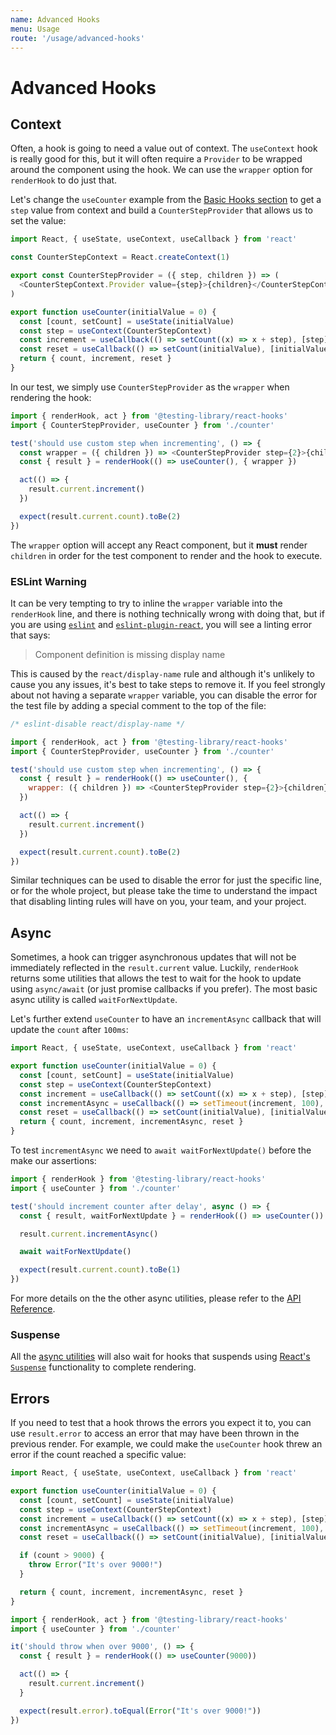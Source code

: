 ```yaml
---
name: Advanced Hooks
menu: Usage
route: '/usage/advanced-hooks'
---
```


# Advanced Hooks

## Context

Often, a hook is going to need a value out of context. The `useContext` hook is really good for
this, but it will often require a `Provider` to be wrapped around the component using the hook. We
can use the `wrapper` option for `renderHook` to do just that.

Let's change the `useCounter` example from the [Basic Hooks section](/usage/basic-hooks) to get a
`step` value from context and build a `CounterStepProvider` that allows us to set the value:

```js
import React, { useState, useContext, useCallback } from 'react'

const CounterStepContext = React.createContext(1)

export const CounterStepProvider = ({ step, children }) => (
  <CounterStepContext.Provider value={step}>{children}</CounterStepContext.Provider>
)

export function useCounter(initialValue = 0) {
  const [count, setCount] = useState(initialValue)
  const step = useContext(CounterStepContext)
  const increment = useCallback(() => setCount((x) => x + step), [step])
  const reset = useCallback(() => setCount(initialValue), [initialValue])
  return { count, increment, reset }
}
```

In our test, we simply use `CounterStepProvider` as the `wrapper` when rendering the hook:

```js
import { renderHook, act } from '@testing-library/react-hooks'
import { CounterStepProvider, useCounter } from './counter'

test('should use custom step when incrementing', () => {
  const wrapper = ({ children }) => <CounterStepProvider step={2}>{children}</CounterStepProvider>
  const { result } = renderHook(() => useCounter(), { wrapper })

  act(() => {
    result.current.increment()
  })

  expect(result.current.count).toBe(2)
})
```

The `wrapper` option will accept any React component, but it **must** render `children` in order for
the test component to render and the hook to execute.

### ESLint Warning

It can be very tempting to try to inline the `wrapper` variable into the `renderHook` line, and
there is nothing technically wrong with doing that, but if you are using
[`eslint`](https://eslint.org/) and
[`eslint-plugin-react`](https://github.com/yannickcr/eslint-plugin-react), you will see a linting
error that says:

> Component definition is missing display name

This is caused by the `react/display-name` rule and although it's unlikely to cause you any issues,
it's best to take steps to remove it. If you feel strongly about not having a separate `wrapper`
variable, you can disable the error for the test file by adding a special comment to the top of the
file:

```js
/* eslint-disable react/display-name */

import { renderHook, act } from '@testing-library/react-hooks'
import { CounterStepProvider, useCounter } from './counter'

test('should use custom step when incrementing', () => {
  const { result } = renderHook(() => useCounter(), {
    wrapper: ({ children }) => <CounterStepProvider step={2}>{children}</CounterStepProvider>
  })

  act(() => {
    result.current.increment()
  })

  expect(result.current.count).toBe(2)
})
```

Similar techniques can be used to disable the error for just the specific line, or for the whole
project, but please take the time to understand the impact that disabling linting rules will have on
you, your team, and your project.

## Async

Sometimes, a hook can trigger asynchronous updates that will not be immediately reflected in the
`result.current` value. Luckily, `renderHook` returns some utilities that allows the test to wait
for the hook to update using `async/await` (or just promise callbacks if you prefer). The most basic
async utility is called `waitForNextUpdate`.

Let's further extend `useCounter` to have an `incrementAsync` callback that will update the `count`
after `100ms`:

```js
import React, { useState, useContext, useCallback } from 'react'

export function useCounter(initialValue = 0) {
  const [count, setCount] = useState(initialValue)
  const step = useContext(CounterStepContext)
  const increment = useCallback(() => setCount((x) => x + step), [step])
  const incrementAsync = useCallback(() => setTimeout(increment, 100), [increment])
  const reset = useCallback(() => setCount(initialValue), [initialValue])
  return { count, increment, incrementAsync, reset }
}
```

To test `incrementAsync` we need to `await waitForNextUpdate()` before the make our assertions:

```js
import { renderHook } from '@testing-library/react-hooks'
import { useCounter } from './counter'

test('should increment counter after delay', async () => {
  const { result, waitForNextUpdate } = renderHook(() => useCounter())

  result.current.incrementAsync()

  await waitForNextUpdate()

  expect(result.current.count).toBe(1)
})
```

For more details on the the other async utilities, please refer to the
[API Reference](/reference/api#async-utilities).

### Suspense

All the [async utilities](/reference/api#async-utilities) will also wait for hooks that suspends
using [React's `Suspense`](https://reactjs.org/docs/code-splitting.html#suspense) functionality to
complete rendering.

## Errors

If you need to test that a hook throws the errors you expect it to, you can use `result.error` to
access an error that may have been thrown in the previous render. For example, we could make the
`useCounter` hook threw an error if the count reached a specific value:

```js
import React, { useState, useContext, useCallback } from 'react'

export function useCounter(initialValue = 0) {
  const [count, setCount] = useState(initialValue)
  const step = useContext(CounterStepContext)
  const increment = useCallback(() => setCount((x) => x + step), [step])
  const incrementAsync = useCallback(() => setTimeout(increment, 100), [increment])
  const reset = useCallback(() => setCount(initialValue), [initialValue])

  if (count > 9000) {
    throw Error("It's over 9000!")
  }

  return { count, increment, incrementAsync, reset }
}
```

```js
import { renderHook, act } from '@testing-library/react-hooks'
import { useCounter } from './counter'

it('should throw when over 9000', () => {
  const { result } = renderHook(() => useCounter(9000))

  act(() => {
    result.current.increment()
  }

  expect(result.error).toEqual(Error("It's over 9000!"))
})
```
